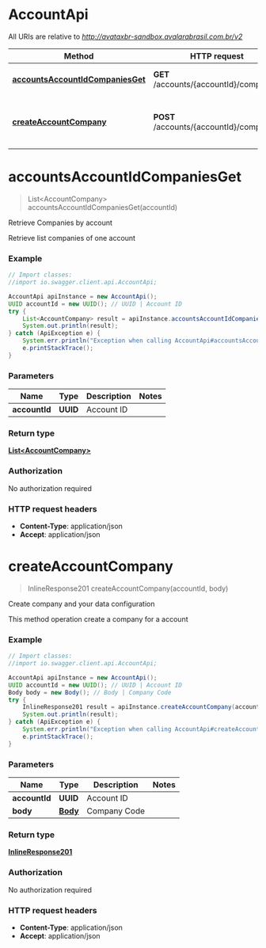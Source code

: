 # AccountApi

All URIs are relative to *http://avataxbr-sandbox.avalarabrasil.com.br/v2*

Method | HTTP request | Description
------------- | ------------- | -------------
[**accountsAccountIdCompaniesGet**](AccountApi.md#accountsAccountIdCompaniesGet) | **GET** /accounts/{accountId}/companies | Retrieve Companies by account
[**createAccountCompany**](AccountApi.md#createAccountCompany) | **POST** /accounts/{accountId}/companies | Create company and your data configuration


<a name="accountsAccountIdCompaniesGet"></a>
# **accountsAccountIdCompaniesGet**
> List&lt;AccountCompany&gt; accountsAccountIdCompaniesGet(accountId)

Retrieve Companies by account

Retrieve list companies of one account

### Example
```java
// Import classes:
//import io.swagger.client.api.AccountApi;

AccountApi apiInstance = new AccountApi();
UUID accountId = new UUID(); // UUID | Account ID
try {
    List<AccountCompany> result = apiInstance.accountsAccountIdCompaniesGet(accountId);
    System.out.println(result);
} catch (ApiException e) {
    System.err.println("Exception when calling AccountApi#accountsAccountIdCompaniesGet");
    e.printStackTrace();
}
```

### Parameters

Name | Type | Description  | Notes
------------- | ------------- | ------------- | -------------
 **accountId** | **UUID**| Account ID |

### Return type

[**List&lt;AccountCompany&gt;**](AccountCompany.md)

### Authorization

No authorization required

### HTTP request headers

 - **Content-Type**: application/json
 - **Accept**: application/json

<a name="createAccountCompany"></a>
# **createAccountCompany**
> InlineResponse201 createAccountCompany(accountId, body)

Create company and your data configuration

This method operation create a company for a account 

### Example
```java
// Import classes:
//import io.swagger.client.api.AccountApi;

AccountApi apiInstance = new AccountApi();
UUID accountId = new UUID(); // UUID | Account ID
Body body = new Body(); // Body | Company Code
try {
    InlineResponse201 result = apiInstance.createAccountCompany(accountId, body);
    System.out.println(result);
} catch (ApiException e) {
    System.err.println("Exception when calling AccountApi#createAccountCompany");
    e.printStackTrace();
}
```

### Parameters

Name | Type | Description  | Notes
------------- | ------------- | ------------- | -------------
 **accountId** | **UUID**| Account ID |
 **body** | [**Body**](Body.md)| Company Code |

### Return type

[**InlineResponse201**](InlineResponse201.md)

### Authorization

No authorization required

### HTTP request headers

 - **Content-Type**: application/json
 - **Accept**: application/json

